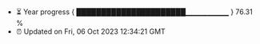 - ⏳ Year progress { ██████████████████████▁▁▁▁▁▁▁▁ } 76.31 %
- ⏰ Updated on Fri, 06 Oct 2023 12:34:21 GMT

